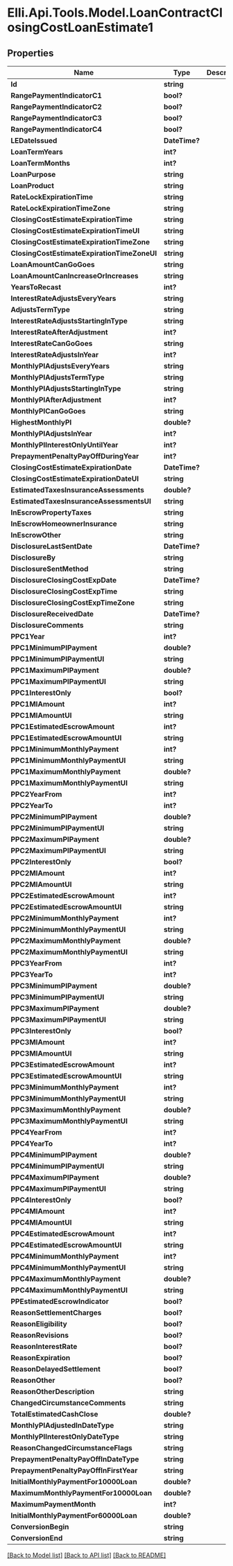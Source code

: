 # Elli.Api.Tools.Model.LoanContractClosingCostLoanEstimate1
## Properties

Name | Type | Description | Notes
------------ | ------------- | ------------- | -------------
**Id** | **string** |  | [optional] 
**RangePaymentIndicatorC1** | **bool?** |  | [optional] 
**RangePaymentIndicatorC2** | **bool?** |  | [optional] 
**RangePaymentIndicatorC3** | **bool?** |  | [optional] 
**RangePaymentIndicatorC4** | **bool?** |  | [optional] 
**LEDateIssued** | **DateTime?** |  | [optional] 
**LoanTermYears** | **int?** |  | [optional] 
**LoanTermMonths** | **int?** |  | [optional] 
**LoanPurpose** | **string** |  | [optional] 
**LoanProduct** | **string** |  | [optional] 
**RateLockExpirationTime** | **string** |  | [optional] 
**RateLockExpirationTimeZone** | **string** |  | [optional] 
**ClosingCostEstimateExpirationTime** | **string** |  | [optional] 
**ClosingCostEstimateExpirationTimeUI** | **string** |  | [optional] 
**ClosingCostEstimateExpirationTimeZone** | **string** |  | [optional] 
**ClosingCostEstimateExpirationTimeZoneUI** | **string** |  | [optional] 
**LoanAmountCanGoGoes** | **string** |  | [optional] 
**LoanAmountCanIncreaseOrIncreases** | **string** |  | [optional] 
**YearsToRecast** | **int?** |  | [optional] 
**InterestRateAdjustsEveryYears** | **string** |  | [optional] 
**AdjustsTermType** | **string** |  | [optional] 
**InterestRateAdjustsStartingInType** | **string** |  | [optional] 
**InterestRateAfterAdjustment** | **int?** |  | [optional] 
**InterestRateCanGoGoes** | **string** |  | [optional] 
**InterestRateAdjustsInYear** | **int?** |  | [optional] 
**MonthlyPIAdjustsEveryYears** | **string** |  | [optional] 
**MonthlyPIAdjustsTermType** | **string** |  | [optional] 
**MonthlyPIAdjustsStartingInType** | **string** |  | [optional] 
**MonthlyPIAfterAdjustment** | **int?** |  | [optional] 
**MonthlyPICanGoGoes** | **string** |  | [optional] 
**HighestMonthlyPI** | **double?** |  | [optional] 
**MonthlyPIAdjustsInYear** | **int?** |  | [optional] 
**MonthlyPIInterestOnlyUntilYear** | **int?** |  | [optional] 
**PrepaymentPenaltyPayOffDuringYear** | **int?** |  | [optional] 
**ClosingCostEstimateExpirationDate** | **DateTime?** |  | [optional] 
**ClosingCostEstimateExpirationDateUI** | **string** |  | [optional] 
**EstimatedTaxesInsuranceAssessments** | **double?** |  | [optional] 
**EstimatedTaxesInsuranceAssessmentsUI** | **string** |  | [optional] 
**InEscrowPropertyTaxes** | **string** |  | [optional] 
**InEscrowHomeownerInsurance** | **string** |  | [optional] 
**InEscrowOther** | **string** |  | [optional] 
**DisclosureLastSentDate** | **DateTime?** |  | [optional] 
**DisclosureBy** | **string** |  | [optional] 
**DisclosureSentMethod** | **string** |  | [optional] 
**DisclosureClosingCostExpDate** | **DateTime?** |  | [optional] 
**DisclosureClosingCostExpTime** | **string** |  | [optional] 
**DisclosureClosingCostExpTimeZone** | **string** |  | [optional] 
**DisclosureReceivedDate** | **DateTime?** |  | [optional] 
**DisclosureComments** | **string** |  | [optional] 
**PPC1Year** | **int?** |  | [optional] 
**PPC1MinimumPIPayment** | **double?** |  | [optional] 
**PPC1MinimumPIPaymentUI** | **string** |  | [optional] 
**PPC1MaximumPIPayment** | **double?** |  | [optional] 
**PPC1MaximumPIPaymentUI** | **string** |  | [optional] 
**PPC1InterestOnly** | **bool?** |  | [optional] 
**PPC1MIAmount** | **int?** |  | [optional] 
**PPC1MIAmountUI** | **string** |  | [optional] 
**PPC1EstimatedEscrowAmount** | **int?** |  | [optional] 
**PPC1EstimatedEscrowAmountUI** | **string** |  | [optional] 
**PPC1MinimumMonthlyPayment** | **int?** |  | [optional] 
**PPC1MinimumMonthlyPaymentUI** | **string** |  | [optional] 
**PPC1MaximumMonthlyPayment** | **double?** |  | [optional] 
**PPC1MaximumMonthlyPaymentUI** | **string** |  | [optional] 
**PPC2YearFrom** | **int?** |  | [optional] 
**PPC2YearTo** | **int?** |  | [optional] 
**PPC2MinimumPIPayment** | **double?** |  | [optional] 
**PPC2MinimumPIPaymentUI** | **string** |  | [optional] 
**PPC2MaximumPIPayment** | **double?** |  | [optional] 
**PPC2MaximumPIPaymentUI** | **string** |  | [optional] 
**PPC2InterestOnly** | **bool?** |  | [optional] 
**PPC2MIAmount** | **int?** |  | [optional] 
**PPC2MIAmountUI** | **string** |  | [optional] 
**PPC2EstimatedEscrowAmount** | **int?** |  | [optional] 
**PPC2EstimatedEscrowAmountUI** | **string** |  | [optional] 
**PPC2MinimumMonthlyPayment** | **int?** |  | [optional] 
**PPC2MinimumMonthlyPaymentUI** | **string** |  | [optional] 
**PPC2MaximumMonthlyPayment** | **double?** |  | [optional] 
**PPC2MaximumMonthlyPaymentUI** | **string** |  | [optional] 
**PPC3YearFrom** | **int?** |  | [optional] 
**PPC3YearTo** | **int?** |  | [optional] 
**PPC3MinimumPIPayment** | **double?** |  | [optional] 
**PPC3MinimumPIPaymentUI** | **string** |  | [optional] 
**PPC3MaximumPIPayment** | **double?** |  | [optional] 
**PPC3MaximumPIPaymentUI** | **string** |  | [optional] 
**PPC3InterestOnly** | **bool?** |  | [optional] 
**PPC3MIAmount** | **int?** |  | [optional] 
**PPC3MIAmountUI** | **string** |  | [optional] 
**PPC3EstimatedEscrowAmount** | **int?** |  | [optional] 
**PPC3EstimatedEscrowAmountUI** | **string** |  | [optional] 
**PPC3MinimumMonthlyPayment** | **int?** |  | [optional] 
**PPC3MinimumMonthlyPaymentUI** | **string** |  | [optional] 
**PPC3MaximumMonthlyPayment** | **double?** |  | [optional] 
**PPC3MaximumMonthlyPaymentUI** | **string** |  | [optional] 
**PPC4YearFrom** | **int?** |  | [optional] 
**PPC4YearTo** | **int?** |  | [optional] 
**PPC4MinimumPIPayment** | **double?** |  | [optional] 
**PPC4MinimumPIPaymentUI** | **string** |  | [optional] 
**PPC4MaximumPIPayment** | **double?** |  | [optional] 
**PPC4MaximumPIPaymentUI** | **string** |  | [optional] 
**PPC4InterestOnly** | **bool?** |  | [optional] 
**PPC4MIAmount** | **int?** |  | [optional] 
**PPC4MIAmountUI** | **string** |  | [optional] 
**PPC4EstimatedEscrowAmount** | **int?** |  | [optional] 
**PPC4EstimatedEscrowAmountUI** | **string** |  | [optional] 
**PPC4MinimumMonthlyPayment** | **int?** |  | [optional] 
**PPC4MinimumMonthlyPaymentUI** | **string** |  | [optional] 
**PPC4MaximumMonthlyPayment** | **double?** |  | [optional] 
**PPC4MaximumMonthlyPaymentUI** | **string** |  | [optional] 
**PPEstimatedEscrowIndicator** | **bool?** |  | [optional] 
**ReasonSettlementCharges** | **bool?** |  | [optional] 
**ReasonEligibility** | **bool?** |  | [optional] 
**ReasonRevisions** | **bool?** |  | [optional] 
**ReasonInterestRate** | **bool?** |  | [optional] 
**ReasonExpiration** | **bool?** |  | [optional] 
**ReasonDelayedSettlement** | **bool?** |  | [optional] 
**ReasonOther** | **bool?** |  | [optional] 
**ReasonOtherDescription** | **string** |  | [optional] 
**ChangedCircumstanceComments** | **string** |  | [optional] 
**TotalEstimatedCashClose** | **double?** |  | [optional] 
**MonthlyPIAdjustedInDateType** | **string** |  | [optional] 
**MonthlyPIInterestOnlyDateType** | **string** |  | [optional] 
**ReasonChangedCircumstanceFlags** | **string** |  | [optional] 
**PrepaymentPenaltyPayOffInDateType** | **string** |  | [optional] 
**PrepaymentPenaltyPayOffInFirstYear** | **string** |  | [optional] 
**InitialMonthlyPaymentFor10000Loan** | **double?** |  | [optional] 
**MaximumMonthlyPaymentFor10000Loan** | **double?** |  | [optional] 
**MaximumPaymentMonth** | **int?** |  | [optional] 
**InitialMonthlyPaymentFor60000Loan** | **double?** |  | [optional] 
**ConversionBegin** | **string** |  | [optional] 
**ConversionEnd** | **string** |  | [optional] 

[[Back to Model list]](../README.md#documentation-for-models) [[Back to API list]](../README.md#documentation-for-api-endpoints) [[Back to README]](../README.md)

